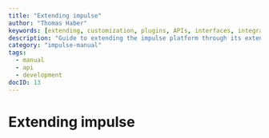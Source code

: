 ```yaml
---
title: "Extending impulse"
author: "Thomas Haber"
keywords: [extending, customization, plugins, APIs, interfaces, integration, development, scripting, adapters, serializers, processors]
description: "Guide to extending the impulse platform through its extensible architecture. Covers APIs, plugin development, custom adapters, serializers, and processors to tailor impulse to specific workflows and integrate with other tools."
category: "impulse-manual"
tags:
  - manual
  - api
  - development
docID: 13
---
```


# Extending impulse